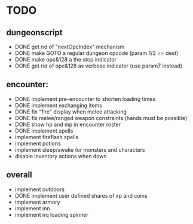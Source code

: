 # TODO

## dungeonscript
- DONE get rid of "nextOpcIndex" mechanism
- DONE make GOTO a regular dungeon opcode    (param 1/2 == dest)
- DONE make opc&128 a the stop indicator
- DONE get rid of opc&128 as verbose indicator (use param7 instead)

## encounter:
- DONE implement pre-encounter to shorten loading times
- DONE implement exchanging items
- DONE fix "fire" display when melee attacking
- DONE fix melee/ranged weapon constraints (hands must be possible)
- DONE show hp and mp in encounter roster
- DONE implement spells
- implement fireflash spells
- implement potions
- implement sleep/awake for monsters and characters
- disable inventory actions when down

## overall
- implement outdoors
- DONE implement user defined shares of xp and coins
- implement armory
- implement inn
- implement irq loading spinner
